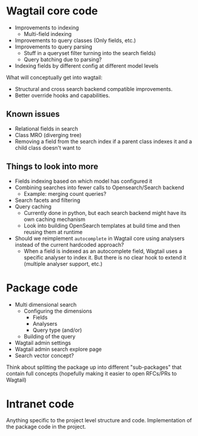 # Wagtail core code

- Improvements to indexing
  - Multi-field indexing
- Improvements to query classes (Only fields, etc.)
- Improvements to query parsing
  - Stuff in a queryset filter turning into the search fields)
  - Query batching due to parsing?
- Indexing fields by different config at different model levels

What will conceptually get into wagtail:
- Structural and cross search backend compatible improvements.
- Better override hooks and capabilities.

## Known issues

- Relational fields in search
- Class MRO (diverging tree)
- Removing a field from the search index if a parent class indexes it and a child class doesn't want to

## Things to look into more

- Fields indexing based on which model has configured it
- Combining searches into fewer calls to Opensearch/Search backend
  - Example: merging count queries?
- Search facets and filtering
- Query caching
  - Currently done in python, but each search backend might have its own caching mechanism
  - Look into building OpenSearch templates at build time and then reusing them at runtime
- Should we reimplement `autocomplete` in Wagtail core using analysers instead of the current hardcoded approach?
  - When a field is indexed as an autocomplete field, Wagtail uses a specific analyser to index it. But there is no clear hook to extend it (multiple analyser support, etc.)

# Package code

- Multi dimensional search
  - Configuring the dimensions
    - Fields
    - Analysers
    - Query type (and/or)
  - Building of the query
- Wagtail admin settings
- Wagtail admin search explore page
- Search vector concept?

Think about splitting the package up into different "sub-packages" that contain full concepts (hopefully making it easier to open RFCs/PRs to Wagtail)

# Intranet code

Anything specific to the project level structure and code.
Implementation of the package code in the project.